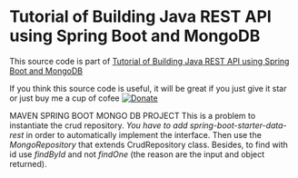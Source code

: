 # Tutorial of Building Java REST API using Spring Boot and MongoDB

This source code is part of [Tutorial of Building Java REST API using Spring Boot and MongoDB](https://www.djamware.com/post/59be51e780aca768e4d2b140/tutorial-of-building-java-rest-api-using-spring-boot-and-mongodb)

If you think this source code is useful, it will be great if you just give it star or just buy me a cup of cofee [![Donate](https://img.shields.io/badge/Donate-PayPal-green.svg)](https://www.paypal.com/cgi-bin/webscr?cmd=_s-xclick&hosted_button_id=Q5WK24UVWUGBN)

MAVEN SPRING BOOT MONGO DB PROJECT
This is a problem to instantiate the crud repository. *You have to add spring-boot-starter-data-rest* in order to automatically implement the interface. 
Then use the *MongoRepository* that extends CrudRepository class. 
Besides, to find with id use *findById* and not *findOne* (the reason are the input and object returned).
